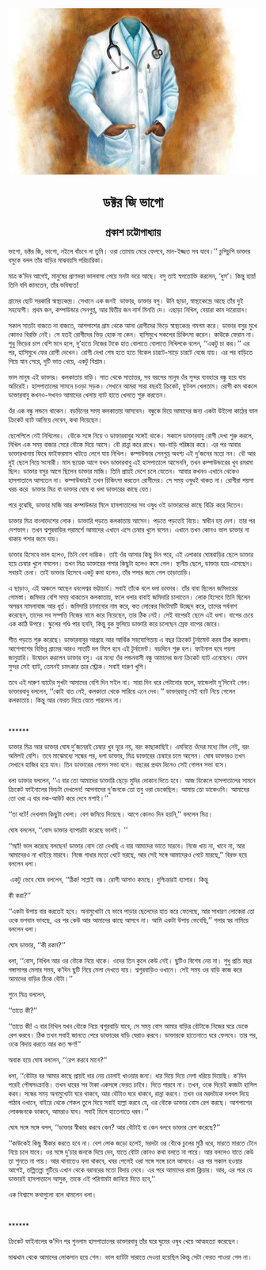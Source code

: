 <div align=center> <img src="./../../metadata/images/rabibasariya/ডক্টর-জি-ভাগো.jpg" align="center" ></div>
<h1 align=center>ডক্টর জি ভাগো</h1>
<h2 align=center>প্রকাশ চট্টোপাধ্যায়</h2>
<div><p>&#x9AD;&#x9BE;&#x997;&#x9CB;, &#x9A1;&#x995;&#x9CD;&#x99F;&#x9B0; &#x99C;&#x9BF;, &#x9AD;&#x9BE;&#x997;&#x9CB;, &#x9A8;&#x987;&#x9B2;&#x9C7; &#x9AC;&#x9BE;&#x981;&#x99A;&#x9AC;&#x9C7; &#x9A8;&#x9BE; &#x9A4;&#x9C1;&#x9AE;&#x9BF;&#x964; &#x993;&#x9B0;&#x9BE; &#x9A4;&#x9CB;&#x9AE;&#x9BE;&#x9DF; &#x9AE;&#x9C7;&#x9B0;&#x9C7; &#x9AB;&#x9C7;&#x9B2;&#x9AC;&#x9C7;, &#x9AE;&#x9BE;&#x9A8;-&#x987;&#x99C;&#x9CD;&#x99C;&#x9A4; &#x9B8;&#x9AC; &#x9AF;&#x9BE;&#x9AC;&#x9C7;&#x964;&#x2019;&#x2019; &#x99A;&#x9C1;&#x9AA;&#x9BF;&#x99A;&#x9C1;&#x9AA;&#x9BF; &#x9A1;&#x9BE;&#x995;&#x9CD;&#x9A4;&#x9BE;&#x9B0; &#x9AC;&#x9B8;&#x9C1;&#x995;&#x9C7; &#x9AC;&#x9B2;&#x9B2; &#x9A4;&#x9BE;&#x981;&#x9B0; &#x9AC;&#x9BE;&#x9A1;&#x9BC;&#x9BF;&#x9B0; &#x9AE;&#x9BE;&#x99D;&#x9AC;&#x9DF;&#x9B8;&#x9BF; &#x9AA;&#x9B0;&#x9BF;&#x99A;&#x9BE;&#x9B0;&#x9BF;&#x995;&#x9BE;&#x964;</p><p>&#x9AE;&#x9BE;&#x9A4;&#x9CD;&#x9B0; &#x995;&#x2019;&#x9A6;&#x9BF;&#x9A8; &#x986;&#x997;&#x9C7;&#x987;, &#x9AE;&#x9BE;&#x9A8;&#x9C1;&#x9B7;&#x9C7;&#x9B0; &#x9AA;&#x9CD;&#x9B0;&#x9BE;&#x9A3;&#x9AD;&#x9B0;&#x9BE; &#x9AD;&#x9BE;&#x9B2;&#x9AC;&#x9BE;&#x9B8;&#x9BE; &#x9AA;&#x9C7;&#x9DF;&#x9C7; &#x9AE;&#x9A8;&#x99F;&#x9BE; &#x9AD;&#x9B0;&#x9C7; &#x986;&#x99B;&#x9C7;&#x964; &#x9AC;&#x9B8;&#x9C1; &#x9A4;&#x9BE;&#x987; &#x9B8;&#x9CD;&#x9AC;&#x997;&#x9A4;&#x9CB;&#x995;&#x9CD;&#x9A4;&#x9BF; &#x995;&#x9B0;&#x9B2;&#x9C7;&#x9A8;, &#x2018;&#x9A7;&#x9C1;&#x9B8;&#x2019;&#x964; &#x995;&#x9BF;&#x9A8;&#x9CD;&#x9A4;&#x9C1; &#x9B9;&#x9BE;&#x9DF;! &#x9A4;&#x9BF;&#x9A8;&#x9BF; &#x9AF;&#x9A6;&#x9BF; &#x99C;&#x9BE;&#x9A8;&#x9A4;&#x9C7;&#x9A8;, &#x9A4;&#x9BE;&#x981;&#x9B0; &#x9AD;&#x9AC;&#x9BF;&#x9B7;&#x9CD;&#x9AF;&#x9A4;!&#xA0;&#xA0;</p><p>&#x997;&#x9CD;&#x9B0;&#x9BE;&#x9AE;&#x9C7;&#x9B0; &#x99B;&#x9CB;&#x99F; &#x9B8;&#x9B0;&#x995;&#x9BE;&#x9B0;&#x9BF; &#x9B8;&#x9CD;&#x9AC;&#x9BE;&#x9B8;&#x9CD;&#x9A5;&#x9CD;&#x9AF;&#x995;&#x9C7;&#x9A8;&#x9CD;&#x9A6;&#x9CD;&#x9B0;&#x964; &#x9B8;&#x9C7;&#x996;&#x9BE;&#x9A8;&#x9C7; &#x98F;&#x995; &#x99C;&#x9A8;&#x987;&#xA0; &#x9A1;&#x9BE;&#x995;&#x9CD;&#x9A4;&#x9BE;&#x9B0;, &#x9A1;&#x9BE;&#x995;&#x9CD;&#x9A4;&#x9BE;&#x9B0; &#x9AC;&#x9B8;&#x9C1;&#x964; &#x989;&#x9A8;&#x9BF; &#x99B;&#x9BE;&#x9A1;&#x9BC;&#x9BE;, &#x9B8;&#x9CD;&#x9AC;&#x9BE;&#x9B8;&#x9CD;&#x9A5;&#x9CD;&#x9AF;&#x995;&#x9C7;&#x9A8;&#x9CD;&#x9A6;&#x9CD;&#x9B0;&#x9C7; &#x986;&#x99B;&#x9C7; &#x9A4;&#x9BE;&#x981;&#x9B0; &#x9A6;&#x9C1;&#x987; &#x9B8;&#x9B9;&#x9AF;&#x9CB;&#x997;&#x9C0;&#x964; &#x9AA;&#x9CD;&#x9B0;&#x9A5;&#x9AE; &#x99C;&#x9A8;, &#x995;&#x9AE;&#x9CD;&#x9AA;&#x9BE;&#x989;&#x9A8;&#x9CD;&#x9A1;&#x9BE;&#x9B0; &#x9B8;&#x9C7;&#x9A8;&#x997;&#x9C1;&#x9AA;&#x9CD;&#x9A4;, &#x986;&#x9B0; &#x9A6;&#x9CD;&#x9AC;&#x9BF;&#x9A4;&#x9C0;&#x9DF; &#x99C;&#x9A8; &#x9A8;&#x9BE;&#x9B0;&#x9CD;&#x9B8; &#x9AE;&#x9BF;&#x9A8;&#x9A4;&#x9BF; &#x9A6;&#x9C7;&#x964; &#x98F;&#x99B;&#x9BE;&#x9A1;&#x9BC;&#x9BE; &#x9A8;&#x9BF;&#x996;&#x9BF;&#x9B2;, &#x9AC;&#x9C7;&#x9DF;&#x9BE;&#x9B0;&#x9BE; &#x995;&#x9BE;&#x9AE; &#x9A6;&#x9BE;&#x9B0;&#x9CB;&#x9DF;&#x9BE;&#x9A8;&#x964;</p><p>&#x9B8;&#x995;&#x9BE;&#x9B2; &#x9B8;&#x9BE;&#x9A4;&#x99F;&#x9BE; &#x9AC;&#x9BE;&#x99C;&#x9A4;&#x9C7; &#x9A8;&#x9BE; &#x9AC;&#x9BE;&#x99C;&#x9A4;&#x9C7;, &#x986;&#x9B6;&#x9AA;&#x9BE;&#x9B6;&#x9C7;&#x9B0; &#x997;&#x9CD;&#x9B0;&#x9BE;&#x9AE; &#x9A5;&#x9C7;&#x995;&#x9C7; &#x986;&#x9B8;&#x9BE; &#x9B0;&#x9CB;&#x997;&#x9C0;&#x9A6;&#x9C7;&#x9B0; &#x9AD;&#x9BF;&#x9A1;&#x9BC;&#x9C7; &#x9B8;&#x9CD;&#x9AC;&#x9BE;&#x9B8;&#x9CD;&#x9A5;&#x9CD;&#x9AF;&#x995;&#x9C7;&#x9A8;&#x9CD;&#x9A6;&#x9CD;&#x9B0; &#x997;&#x9AE;&#x997;&#x9AE; &#x995;&#x9B0;&#x9C7;&#x964; &#x9A1;&#x9BE;&#x995;&#x9CD;&#x9A4;&#x9BE;&#x9B0; &#x9AC;&#x9B8;&#x9C1;&#x9B0; &#x9AE;&#x9C1;&#x996;&#x9C7; &#x995;&#x9CB;&#x9A8;&#x993; &#x9AC;&#x9BF;&#x9B0;&#x995;&#x9CD;&#x9A4;&#x9BF; &#x9A8;&#x9C7;&#x987;&#x964; &#x9B8;&#x9C7; &#x9AF;&#x9A4;&#x987; &#x9B0;&#x9CB;&#x997;&#x9C0;&#x9A6;&#x9C7;&#x9B0; &#x9AD;&#x9BF;&#x9A1;&#x9BC; &#x9B9;&#x9CB;&#x995; &#x9A8;&#x9BE; &#x995;&#x9C7;&#x9A8;&#x964; &#x9B9;&#x9BE;&#x9B8;&#x9BF;&#x9AE;&#x9C1;&#x996;&#x9C7; &#x9B8;&#x995;&#x9B2;&#x9C7;&#x9B0; &#x99A;&#x9BF;&#x995;&#x9BF;&#x9CE;&#x9B8;&#x9BE; &#x995;&#x9B0;&#x9C7;&#x9A8;&#x964; &#x995;&#x9BE;&#x989;&#x995;&#x9C7; &#x9AB;&#x9C7;&#x9B0;&#x9BE;&#x9A8; &#x9A8;&#x9BE;&#x964; &#x9B6;&#x9C1;&#x9A7;&#x9C1; &#x9AD;&#x9BF;&#x9A1;&#x9BC;&#x9C7;&#x9B0; &#x99A;&#x9BE;&#x9AA; &#x9AC;&#x9C7;&#x9B6;&#x9BF; &#x9AE;&#x9A8;&#x9C7; &#x9B9;&#x9B2;&#x9C7;, &#x9A6;&#x9C1;&#x2019;&#x9B9;&#x9BE;&#x9A4;&#x9C7; &#x9A8;&#x9BF;&#x99C;&#x9C7;&#x9B0; &#x99F;&#x9BE;&#x995;&#x9C7; &#x9B9;&#x9BE;&#x9A4; &#x9AC;&#x9CB;&#x9B2;&#x9BE;&#x9A4;&#x9C7; &#x9AC;&#x9CB;&#x9B2;&#x9BE;&#x9A4;&#x9C7; &#x9A8;&#x9BF;&#x996;&#x9BF;&#x9B2;&#x995;&#x9C7; &#x9AC;&#x9B2;&#x9C7;&#x9A8;, &#x2018;&#x2018;&#x98F;&#x995;&#x99F;&#x9C1; &#x99A;&#x9BE; &#x995;&#x9B0;&#x964;&#x2019;&#x2019; &#x98F;&#x9B0; &#x9AA;&#x9B0;, &#x9B9;&#x9BE;&#x9B8;&#x9BF;&#x9AE;&#x9C1;&#x996;&#x9C7; &#x9AB;&#x9C7;&#x9B0; &#x9B0;&#x9CB;&#x997;&#x9C0; &#x9A6;&#x9C7;&#x996;&#x9C7;&#x9A8;&#x964; &#x9B0;&#x9CB;&#x997;&#x9C0; &#x9A6;&#x9C7;&#x996;&#x9BE; &#x9B6;&#x9C7;&#x9B7; &#x9B9;&#x9A4;&#x9C7; &#x9B9;&#x9A4;&#x9C7; &#x9AC;&#x9BF;&#x995;&#x9C7;&#x9B2; &#x99A;&#x9BE;&#x9B0;&#x99F;&#x9C7;-&#x9B8;&#x9BE;&#x9A1;&#x9BC;&#x9C7; &#x99A;&#x9BE;&#x9B0;&#x99F;&#x9C7; &#x9AC;&#x9C7;&#x99C;&#x9C7; &#x9AF;&#x9BE;&#x9DF;&#x964; &#x98F;&#x9B0; &#x9AA;&#x9B0; &#x9AC;&#x9BE;&#x9A1;&#x9BC;&#x9BF;&#x9A4;&#x9C7; &#x997;&#x9BF;&#x9DF;&#x9C7; &#x9B8;&#x9CD;&#x9A8;&#x9BE;&#x9A8; &#x9B8;&#x9C7;&#x9B0;&#x9C7;, &#x9A6;&#x9C1;&#x99F;&#x9BF; &#x9AD;&#x9BE;&#x9A4; &#x996;&#x9C7;&#x9DF;&#x9C7;, &#x98F;&#x995;&#x99F;&#x9C1; &#x9AC;&#x9BF;&#x9B6;&#x9CD;&#x9B0;&#x9BE;&#x9AE;&#x964;&#xA0;</p><p>&#x9AD;&#x9BE;&#x9B2; &#x9AE;&#x9BE;&#x9A8;&#x9C1;&#x9B7; &#x98F;&#x987; &#x9A1;&#x9BE;&#x995;&#x9CD;&#x9A4;&#x9BE;&#x9B0;&#x964; &#x995;&#x9B2;&#x995;&#x9BE;&#x9A4;&#x9BE;&#x9DF; &#x9AC;&#x9BE;&#x9A1;&#x9BC;&#x9BF;&#x964; &#x9B8;&#x9BE;&#x9A4; &#x9A5;&#x9C7;&#x995;&#x9C7; &#x9B8;&#x9BE;&#x9A4;&#x9BE;&#x9A4;&#x9CD;&#x9A4;&#x9B0;, &#x9B8;&#x9AC; &#x9AC;&#x9DF;&#x9B8;&#x9C7;&#x9B0; &#x9AE;&#x9BE;&#x9A8;&#x9C1;&#x9B7; &#x993;&#x981;&#x9B0; &#x9B8;&#x9C1;&#x9A8;&#x9CD;&#x9A6;&#x9B0; &#x9AC;&#x9CD;&#x9AF;&#x9AC;&#x9B9;&#x9BE;&#x9B0;&#x9C7; &#x9AC;&#x9A8;&#x9CD;&#x9A7;&#x9C1; &#x9B9;&#x9DF;&#x9C7; &#x9AF;&#x9BE;&#x9DF; &#x985;&#x99A;&#x9BF;&#x9B0;&#x9C7;&#x987;&#x964; &#x9B9;&#x9BE;&#x9B8;&#x9AA;&#x9BE;&#x9A4;&#x9BE;&#x9B2;&#x9C7;&#x9B0; &#x9B8;&#x9BE;&#x9AE;&#x9A8;&#x9C7; &#x99A;&#x993;&#x9A1;&#x9BC;&#x9BE; &#x9B8;&#x9A1;&#x9BC;&#x995;&#x964; &#x9B8;&#x9C7;&#x996;&#x9BE;&#x9A8;&#x9C7; &#x986;&#x9AE;&#x9B0;&#x9BE; &#x9B8;&#x9BE;&#x9B0;&#x9BE; &#x9AC;&#x99B;&#x9B0;&#x987; &#x995;&#x9CD;&#x9B0;&#x9BF;&#x995;&#x9C7;&#x99F;, &#x9AB;&#x9C1;&#x99F;&#x9AC;&#x9B2; &#x996;&#x9C7;&#x9B2;&#x9A4;&#x9BE;&#x9AE;&#x964; &#x9B0;&#x9CB;&#x997;&#x9C0; &#x995;&#x9AE; &#x9A5;&#x9BE;&#x995;&#x9B2;&#x9C7; &#x9A1;&#x9BE;&#x995;&#x9CD;&#x9A4;&#x9BE;&#x9B0;&#x9AC;&#x9BE;&#x9AC;&#x9C1; &#x995;&#x996;&#x9A8;&#x993;-&#x9B8;&#x996;&#x9A8;&#x993; &#x986;&#x9AE;&#x9BE;&#x9A6;&#x9C7;&#x9B0; &#x996;&#x9C7;&#x9B2;&#x9BE;&#x9DF; &#x9AC;&#x9CD;&#x9AF;&#x9BE;&#x99F; &#x9B9;&#x9BE;&#x9A4;&#x9C7; &#x996;&#x9C7;&#x9B2;&#x9A4;&#x9C7; &#x9B6;&#x9C1;&#x9B0;&#x9C1; &#x995;&#x9B0;&#x9A4;&#x9C7;&#x9A8;&#x964;</p><p>&#x993;&#x981;&#x9B0; &#x98F;&#x995; &#x9AC;&#x9A8;&#x9CD;&#x9A7;&#x9C1; &#x9B2;&#x9A8;&#x9CD;&#x9A1;&#x9A8;&#x9C7; &#x9A5;&#x9BE;&#x995;&#x9C7;&#x9A8;&#x964; &#x9AC;&#x9A1;&#x9BC;&#x9A6;&#x9BF;&#x9A8;&#x9C7;&#x9B0; &#x9B8;&#x9AE;&#x9DF; &#x995;&#x9B2;&#x995;&#x9BE;&#x9A4;&#x9BE;&#x9DF; &#x986;&#x9B8;&#x9AC;&#x9C7;&#x9A8;&#x964; &#x9AC;&#x9A8;&#x9CD;&#x9A7;&#x9C1;&#x995;&#x9C7; &#x9A6;&#x9BF;&#x9DF;&#x9C7; &#x986;&#x9AE;&#x9BE;&#x9A6;&#x9C7;&#x9B0; &#x99C;&#x9A8;&#x9CD;&#x9AF; &#x98F;&#x995;&#x99F;&#x9BE; &#x989;&#x987;&#x9B2;&#x9CB; &#x995;&#x9BE;&#x9A0;&#x9C7;&#x9B0; &#x9AD;&#x9BE;&#x9B2; &#x995;&#x9CD;&#x9B0;&#x9BF;&#x995;&#x9C7;&#x99F; &#x9AC;&#x9CD;&#x9AF;&#x9BE;&#x99F; &#x986;&#x9A8;&#x9BF;&#x9DF;&#x9C7; &#x9A6;&#x9C7;&#x9AC;&#x9C7;&#x9A8;, &#x995;&#x9A5;&#x9BE; &#x9A6;&#x9BF;&#x9DF;&#x9C7;&#x99B;&#x9C7;&#x9A8;&#x964;</p><p>&#x99B;&#x9C7;&#x9B2;&#x9C7;&#x9AA;&#x9BF;&#x9B2;&#x9C7; &#x9A8;&#x9C7;&#x987; &#x9A8;&#x9BF;&#x996;&#x9BF;&#x9B2;&#x9C7;&#x9B0;&#x964;&#xA0; &#x9AC;&#x9CC;&#x995;&#x9C7; &#x9B8;&#x999;&#x9CD;&#x997;&#x9C7; &#x9A8;&#x9BF;&#x9DF;&#x9C7; &#x993; &#x9A1;&#x9BE;&#x995;&#x9CD;&#x9A4;&#x9BE;&#x9B0;&#x9AC;&#x9BE;&#x9AC;&#x9C1;&#x9B0; &#x9B8;&#x999;&#x9CD;&#x997;&#x9C7;&#x987; &#x9A5;&#x9BE;&#x995;&#x9C7;&#x964; &#x9B8;&#x995;&#x9BE;&#x9B2;&#x9C7; &#x9A1;&#x9BE;&#x995;&#x9CD;&#x9A4;&#x9BE;&#x9B0;&#x9AC;&#x9BE;&#x9AC;&#x9C1; &#x9B0;&#x9CB;&#x997;&#x9C0; &#x9A6;&#x9C7;&#x996;&#x9BE; &#x9B6;&#x9C1;&#x9B0;&#x9C1; &#x995;&#x9B0;&#x9B2;&#x9C7;, &#x9A8;&#x9BF;&#x996;&#x9BF;&#x9B2; &#x98F;&#x995; &#x9B8;&#x9AE;&#x9DF; &#x9AC;&#x9BE;&#x99C;&#x9BE;&#x9B0; &#x9B8;&#x9C7;&#x9B0;&#x9C7; &#x9AC;&#x9CC;&#x995;&#x9C7; &#x9A6;&#x9BF;&#x9DF;&#x9C7; &#x986;&#x9B8;&#x9C7;&#x964; &#x9AC;&#x9CC; &#x9B0;&#x9BE;&#x9A8;&#x9CD;&#x9A8;&#x9BE; &#x995;&#x9B0;&#x9C7; &#x9B0;&#x9BE;&#x996;&#x9C7;&#x964; &#x998;&#x9B0;-&#x9AC;&#x9BE;&#x9A1;&#x9BC;&#x9BF; &#x9AA;&#x9B0;&#x9BF;&#x9B7;&#x9CD;&#x995;&#x9BE;&#x9B0; &#x995;&#x9B0;&#x9C7;&#x964; &#x98F;&#x9B0; &#x9AA;&#x9B0; &#x986;&#x9AC;&#x9BE;&#x9B0; &#x9A1;&#x9BE;&#x995;&#x9CD;&#x9A4;&#x9BE;&#x9B0;&#x996;&#x9BE;&#x9A8;&#x9BE;&#x9DF; &#x9AB;&#x9BF;&#x9B0;&#x9C7; &#x9AB;&#x9BE;&#x987;&#x9AB;&#x9B0;&#x9AE;&#x9BE;&#x9B8; &#x996;&#x9BE;&#x99F;&#x9A4;&#x9C7; &#x9B2;&#x9C7;&#x997;&#x9C7; &#x9AF;&#x9BE;&#x9DF; &#x9A8;&#x9BF;&#x996;&#x9BF;&#x9B2;&#x964; &#x995;&#x9AE;&#x9CD;&#x9AA;&#x9BE;&#x989;&#x9A8;&#x9CD;&#x9A1;&#x9BE;&#x9B0; &#x9B8;&#x9C7;&#x9A8;&#x997;&#x9C1;&#x9AA;&#x9CD;&#x9A4; &#x985;&#x9AC;&#x9B6;&#x9CD;&#x9AF; &#x98F;&#x987; &#x9A6;&#x9C1;&#x2019;&#x99C;&#x9A8;&#x9C7;&#x9B0; &#x9AE;&#x9A4;&#x9CB; &#x9A8;&#x9A8;&#x964; &#x9AC;&#x9CC; &#x986;&#x9B0; &#x9A6;&#x9C1;&#x987; &#x99B;&#x9C7;&#x9B2;&#x9C7; &#x9A8;&#x9BF;&#x9DF;&#x9C7; &#x9B8;&#x982;&#x9B8;&#x9BE;&#x9B0;&#x9C0;&#x964; &#x9AE;&#x9BE;&#x9B8; &#x99B;&#x9DF;&#x9C7;&#x995; &#x986;&#x997;&#x9C7; &#x9AF;&#x996;&#x9A8; &#x9A1;&#x9BE;&#x995;&#x9CD;&#x9A4;&#x9BE;&#x9B0;&#x9AC;&#x9BE;&#x9AC;&#x9C1; &#x98F;&#x987; &#x9B9;&#x9BE;&#x9B8;&#x9AA;&#x9BE;&#x9A4;&#x9BE;&#x9B2;&#x9C7; &#x986;&#x9B8;&#x9C7;&#x9A8;&#x9A8;&#x9BF;, &#x9A4;&#x996;&#x9A8; &#x995;&#x9AE;&#x9CD;&#x9AA;&#x9BE;&#x989;&#x9A8;&#x9CD;&#x9A1;&#x9BE;&#x9B0;&#x9C7;&#x9B0; &#x996;&#x9C1;&#x9AC; &#x9B0;&#x9AE;&#x9B0;&#x9AE;&#x9BE; &#x99B;&#x9BF;&#x9B2;&#x964; &#x9A1;&#x9BE;&#x995;&#x9CD;&#x9A4;&#x9BE;&#x9B0; &#x9AC;&#x9B8;&#x9C1;&#x9B0; &#x986;&#x997;&#x9C7; &#x99B;&#x9BF;&#x9B2;&#x9C7;&#x9A8; &#x9A1;&#x9BE;&#x995;&#x9CD;&#x9A4;&#x9BE;&#x9B0; &#x9AE;&#x9BE;&#x99C;&#x9BF;&#x964; &#x9A4;&#x9BF;&#x9A8;&#x9BF; &#x9AA;&#x9CD;&#x9B0;&#x9BE;&#x9DF;&#x987; &#x9A6;&#x9C7;&#x9B6;&#x9C7; &#x99A;&#x9B2;&#x9C7; &#x9AF;&#x9C7;&#x9A4;&#x9C7;&#x9A8;&#x964; &#x986;&#x9AC;&#x9BE;&#x9B0; &#x995;&#x996;&#x9A8;&#x993; &#x98F;&#x996;&#x9BE;&#x9A8;&#x9C7; &#x9A5;&#x9C7;&#x995;&#x9C7;&#x993; &#x9B9;&#x9BE;&#x9B8;&#x9AA;&#x9BE;&#x9A4;&#x9BE;&#x9B2;&#x9C7; &#x986;&#x9B8;&#x9A4;&#x9C7;&#x9A8; &#x9A8;&#x9BE;&#x964; &#x995;&#x9AE;&#x9CD;&#x9AA;&#x9BE;&#x989;&#x9A8;&#x9CD;&#x9A1;&#x9BE;&#x9B0;&#x987; &#x9A4;&#x996;&#x9A8; &#x99A;&#x9BF;&#x995;&#x9BF;&#x9CE;&#x9B8;&#x9BE; &#x995;&#x9B0;&#x9A4;&#x9C7;&#x9A8; &#x9B0;&#x9CB;&#x997;&#x9C0;&#x9A6;&#x9C7;&#x9B0;&#x964; &#x9B8;&#x9C7; &#x9B8;&#x9AE;&#x9DF; &#x993;&#x9B7;&#x9C1;&#x9A7;&#x987; &#x9A5;&#x9BE;&#x995;&#x9A4; &#x9A8;&#x9BE;&#x964; &#x9B0;&#x9CB;&#x997;&#x9C0;&#x9B0;&#x9BE; &#x9AA;&#x9DF;&#x9B8;&#x9BE; &#x996;&#x9B0;&#x99A; &#x995;&#x9B0;&#x9C7;&#xA0; &#x9A1;&#x9BE;&#x995;&#x9CD;&#x9A4;&#x9BE;&#x9B0; &#x9AE;&#x9BF;&#x9A4;&#x9CD;&#x9B0; &#x9AC;&#x9BE; &#x9A1;&#x9BE;&#x995;&#x9CD;&#x9A4;&#x9BE;&#x9B0; &#x998;&#x9CB;&#x9B7; &#x9AC;&#x9BE; &#x9A7;&#x9B2;&#x9BE; &#x9A1;&#x9BE;&#x995;&#x9CD;&#x9A4;&#x9BE;&#x9B0;&#x9C7;&#x9B0; &#x995;&#x9BE;&#x99B;&#x9C7; &#x9AF;&#x9C7;&#x9A4;&#x964;</p><p>&#x9AA;&#x9B0;&#x9C7; &#x9AC;&#x9C1;&#x99D;&#x9C7;&#x99B;&#x9BF;, &#x9A1;&#x9BE;&#x995;&#x9CD;&#x9A4;&#x9BE;&#x9B0; &#x9AE;&#x9BE;&#x99C;&#x9BF; &#x986;&#x9B0; &#x995;&#x9AE;&#x9CD;&#x9AA;&#x9BE;&#x989;&#x9A8;&#x9CD;&#x9A1;&#x9BE;&#x9B0; &#x9AE;&#x9BF;&#x9B2;&#x9C7; &#x9B9;&#x9BE;&#x9B8;&#x9AA;&#x9BE;&#x9A4;&#x9BE;&#x9B2;&#x9C7;&#x9B0; &#x9B8;&#x9AC; &#x993;&#x9B7;&#x9C1;&#x9A7; &#x993;&#x987; &#x9A1;&#x9BE;&#x995;&#x9CD;&#x9A4;&#x9BE;&#x9B0;&#x9A6;&#x9C7;&#x9B0; &#x995;&#x9BE;&#x99B;&#x9C7; &#x9AC;&#x9BF;&#x995;&#x9CD;&#x9B0;&#x9BF; &#x995;&#x9B0;&#x9C7; &#x9A6;&#x9BF;&#x9A4;&#x9C7;&#x9A8;&#x964;</p><p>&#x9A1;&#x9BE;&#x995;&#x9CD;&#x9A4;&#x9BE;&#x9B0; &#x9AE;&#x9BF;&#x9A4;&#x9CD;&#x9B0; &#x9AC;&#x9BE;&#x982;&#x9B2;&#x9BE;&#x9A6;&#x9C7;&#x9B6;&#x9C7;&#x9B0; &#x9B2;&#x9CB;&#x995;&#x964; &#x9A1;&#x9BE;&#x995;&#x9CD;&#x9A4;&#x9BE;&#x9B0;&#x9BF; &#x9AA;&#x9A1;&#x9BC;&#x9A4;&#x9C7; &#x995;&#x9B2;&#x995;&#x9BE;&#x9A4;&#x9BE;&#x9DF; &#x986;&#x9B8;&#x9C7;&#x9A8;&#x964; &#x9AA;&#x9A1;&#x9BC;&#x9A4;&#x9C7; &#x9AA;&#x9A1;&#x9BC;&#x9A4;&#x9C7;&#x987; &#x9AC;&#x9BF;&#x9DF;&#x9C7;&#x964; &#x9B8;&#x9CD;&#x9AC;&#x9BE;&#x9A7;&#x9C0;&#x9A8; &#x9B9;&#x9DF; &#x9A6;&#x9C7;&#x9B6;&#x964; &#x9A4;&#x9BE;&#x9B0; &#x9AA;&#x9B0; &#x9A6;&#x9C7;&#x9B6;&#x9AD;&#x9BE;&#x997;&#x964; &#x9A4;&#x996;&#x9A8; &#x9B6;&#x9CD;&#x9AC;&#x9B6;&#x9C1;&#x9B0;&#x9AC;&#x9BE;&#x9A1;&#x9BC;&#x9BF;&#x9B0; &#x9AA;&#x9B0;&#x9BE;&#x9AE;&#x9B0;&#x9CD;&#x9B6;&#x9C7; &#x986;&#x9AE;&#x9BE;&#x9A6;&#x9C7;&#x9B0; &#x98F;&#x996;&#x9BE;&#x9A8;&#x9C7; &#x98F;&#x9B8;&#x9C7; &#x99A;&#x9C7;&#x9AE;&#x9CD;&#x9AC;&#x9BE;&#x9B0; &#x996;&#x9C1;&#x9B2;&#x9C7; &#x9AC;&#x9B8;&#x9C7;&#x9A8;&#x964; &#x98F;&#x996;&#x9BE;&#x9A8;&#x9C7; &#x9A4;&#x996;&#x9A8; &#x995;&#x9CB;&#x9A8;&#x993; &#x9AD;&#x9BE;&#x9B2; &#x9A1;&#x9BE;&#x995;&#x9CD;&#x9A4;&#x9BE;&#x9B0; &#x9A8;&#x9BE; &#x9A5;&#x9BE;&#x995;&#x9BE;&#x9DF; &#x9AA;&#x9B8;&#x9BE;&#x9B0; &#x99C;&#x9AE;&#x9C7; &#x9AF;&#x9BE;&#x9DF;&#x964;&#xA0;</p><p>&#x9A1;&#x9BE;&#x995;&#x9CD;&#x9A4;&#x9BE;&#x9B0; &#x9B9;&#x9BF;&#x9B8;&#x9C7;&#x9AC;&#x9C7; &#x9AD;&#x9BE;&#x9B2; &#x9B9;&#x9B2;&#x9C7;&#x993;, &#x9A4;&#x9BF;&#x9A8;&#x9BF; &#x9AC;&#x9C7;&#x9B6; &#x9A6;&#x9BE;&#x9AE;&#x9CD;&#x9AD;&#x9BF;&#x995;&#x964; &#x9A4;&#x9BE;&#x987; &#x993;&#x981;&#x9B0; &#x986;&#x9B8;&#x9BE;&#x9B0; &#x995;&#x9BF;&#x99B;&#x9C1; &#x9A6;&#x9BF;&#x9A8; &#x9AA;&#x9B0;&#x9C7;, &#x98F;&#x987; &#x98F;&#x9B2;&#x9BE;&#x995;&#x9BE;&#x9B0; &#x998;&#x9CB;&#x9B7;&#x9AC;&#x9BE;&#x9A1;&#x9BC;&#x9BF;&#x9B0; &#x99B;&#x9C7;&#x9B2;&#x9C7; &#x9A1;&#x9BE;&#x995;&#x9CD;&#x9A4;&#x9BE;&#x9B0; &#x9B9;&#x9DF;&#x9C7; &#x99A;&#x9C7;&#x9AE;&#x9CD;&#x9AC;&#x9BE;&#x9B0; &#x996;&#x9C1;&#x9B2;&#x9C7; &#x9AC;&#x9B8;&#x9B2;&#x9C7;&#x9A8;&#x964; &#x9A4;&#x996;&#x9A8; &#x9AE;&#x9BF;&#x9A4;&#x9CD;&#x9B0; &#x9A1;&#x9BE;&#x995;&#x9CD;&#x9A4;&#x9BE;&#x9B0;&#x9C7;&#x9B0; &#x9AA;&#x9B8;&#x9BE;&#x9B0; &#x995;&#x9BF;&#x99B;&#x9C1;&#x99F;&#x9BE; &#x9B9;&#x9B2;&#x9C7;&#x993; &#x995;&#x9AE;&#x9C7; &#x997;&#x9C7;&#x9B2;&#x964; &#x9B8;&#x9CD;&#x9A5;&#x9BE;&#x9A8;&#x9C0;&#x9DF; &#x99B;&#x9C7;&#x9B2;&#x9C7;, &#x9A1;&#x9BE;&#x995;&#x9CD;&#x9A4;&#x9BE;&#x9B0; &#x9B9;&#x9DF;&#x9C7; &#x98F;&#x9B8;&#x9C7;&#x99B;&#x9C7;&#x9A8;&#x964; &#x9B8;&#x9AC;&#x9BE;&#x9B0;&#x987; &#x99A;&#x9C7;&#x9A8;&#x9BE;&#x964; &#x9A4;&#x9BE;&#x987; &#x9A1;&#x9BE;&#x995;&#x9CD;&#x9A4;&#x9BE;&#x9B0; &#x9B9;&#x9BF;&#x9B8;&#x9C7;&#x9AC;&#x9C7; &#x98F;&#x995;&#x99F;&#x9C1; &#x995;&#x9AE;&#x9BE; &#x9B9;&#x9B2;&#x9C7;&#x993;, &#x9A4;&#x9BE;&#x981;&#x9B0; &#x9AA;&#x9B8;&#x9BE;&#x9B0; &#x99C;&#x9AE;&#x9C7; &#x997;&#x9C7;&#x9B2; &#x9A4;&#x9BE;&#x9A1;&#x9BC;&#x9BE;&#x9A4;&#x9BE;&#x9A1;&#x9BC;&#x9BF;&#x964;&#xA0;</p><p>&#x98F; &#x99B;&#x9BE;&#x9A1;&#x9BC;&#x9BE;&#x993;, &#x98F;&#x987; &#x985;&#x99E;&#x9CD;&#x99A;&#x9B2;&#x9C7; &#x986;&#x99B;&#x9C7;&#x9A8; &#x9A7;&#x9AC;&#x9B2;&#x9C7;&#x9B6;&#x9CD;&#x9AC;&#x9B0; &#x9AD;&#x99F;&#x9CD;&#x99F;&#x9BE;&#x99A;&#x9BE;&#x9B0;&#x9CD;&#x9AF;&#x964; &#x9B8;&#x9AC;&#x9BE;&#x987; &#x9A4;&#x9BE;&#x981;&#x995;&#x9C7; &#x9AC;&#x9B2;&#x9C7; &#x9A7;&#x9B2;&#x9BE; &#x9A1;&#x9BE;&#x995;&#x9CD;&#x9A4;&#x9BE;&#x9B0;&#x964; &#x9A4;&#x9BE;&#x981;&#x9B0; &#x9AC;&#x9BE;&#x9AC;&#x9BE; &#x99B;&#x9BF;&#x9B2;&#x9C7;&#x9A8; &#x99C;&#x9AE;&#x9BF;&#x9A6;&#x9BE;&#x9B0;&#x9C7;&#x9B0; &#x997;&#x9CB;&#x9AE;&#x9B8;&#x9CD;&#x9A4;&#x9BE;&#x964; &#x99C;&#x9AE;&#x9BF;&#x9A6;&#x9BE;&#x9B0; &#x9AC;&#x9C7;&#x9B6;&#x9BF; &#x9B8;&#x9AE;&#x9DF; &#x9A5;&#x9BE;&#x995;&#x9A4;&#x9C7;&#x9A8; &#x995;&#x9B2;&#x995;&#x9BE;&#x9A4;&#x9BE;&#x9DF;, &#x9AB;&#x9B2;&#x9C7; &#x9A7;&#x9B2;&#x9BE;&#x9B0; &#x9AC;&#x9BE;&#x9AC;&#x9BE;&#x987; &#x99C;&#x9AE;&#x9BF;&#x9A6;&#x9BE;&#x9B0;&#x9BF; &#x99A;&#x9BE;&#x9B2;&#x9BE;&#x9A4;&#x9C7;&#x9A8;&#x964; &#x9B2;&#x9CB;&#x995; &#x9B9;&#x9BF;&#x9B8;&#x9C7;&#x9AC;&#x9C7; &#x9A4;&#x9BF;&#x9A8;&#x9BF; &#x99B;&#x9BF;&#x9B2;&#x9C7;&#x9A8; &#x985;&#x9B8;&#x9AE;&#x9CD;&#x9AD;&#x9AC; &#x9AE;&#x9BE;&#x9AE;&#x9B2;&#x9BE;&#x9AC;&#x9BE;&#x99C; &#x986;&#x9B0; &#x9A7;&#x9C2;&#x9CD;&#x9B0;&#x9CD;&#x9A4;&#x964; &#x99C;&#x9AE;&#x9BF;&#x9A6;&#x9BE;&#x9B0;&#x9BF; &#x99A;&#x9BE;&#x9B2;&#x9BE;&#x9A8;&#x9CB;&#x9B0; &#x9A8;&#x9BE;&#x9AE; &#x995;&#x9B0;&#x9C7;, &#x995;&#x9A4; &#x9B2;&#x9CB;&#x995;&#x9C7;&#x9B0; &#x9AD;&#x9BF;&#x99F;&#x9C7;&#x9AE;&#x9BE;&#x99F;&#x9BF; &#x989;&#x99A;&#x9CD;&#x99B;&#x9C7;&#x9A6; &#x995;&#x9B0;&#x9C7;, &#x9A4;&#x9BE;&#x9A6;&#x9C7;&#x9B0; &#x9B8;&#x9B0;&#x9CD;&#x9AC;&#x9A8;&#x9BE;&#x9B6; &#x995;&#x9B0;&#x9C7;&#x99B;&#x9C7;&#x9A8;, &#x9A4;&#x9BE;&#x9A6;&#x9C7;&#x9B0; &#x9B8;&#x9AC; &#x9B8;&#x9AE;&#x9CD;&#x9AA;&#x9A4;&#x9CD;&#x9A4;&#x9BF; &#x9A8;&#x9BF;&#x99C;&#x9C7;&#x9B0; &#x9A8;&#x9BE;&#x9AE;&#x9C7; &#x995;&#x9B0;&#x9C7; &#x9A8;&#x9BF;&#x9DF;&#x9C7;&#x99B;&#x9C7;&#x9A8;, &#x9A4;&#x9BE;&#x9B0; &#x9A0;&#x9BF;&#x995; &#x9A8;&#x9C7;&#x987;&#x964; &#x9B8;&#x9C7;&#x987; &#x9AC;&#x9BE;&#x9AA;&#x9C7;&#x9B0;&#x987; &#x99B;&#x9C7;&#x9B2;&#x9C7; &#x98F;&#x987; &#x9A7;&#x9B2;&#x9BE;&#x964; &#x9AC;&#x9BE;&#x9AA;&#x9C7;&#x9B0; &#x99A;&#x9C7;&#x9DF;&#x9C7; &#x98F;&#x995; &#x995;&#x9BE;&#x9A0;&#x9BF; &#x989;&#x9AA;&#x9B0;&#x9C7;&#x964; &#x9B8;&#x9CD;&#x995;&#x9C1;&#x9B2;&#x9C7;&#x9B0; &#x997;&#x9A3;&#x9CD;&#x9A1;&#x9BF; &#x9AA;&#x9BE;&#x9B0; &#x9B9;&#x9A8;&#x9A8;&#x9BF;, &#x995;&#x9BF;&#x9A8;&#x9CD;&#x9A4;&#x9C1; &#x9AC;&#x9C1;&#x995; &#x9AB;&#x9C1;&#x9B2;&#x9BF;&#x9DF;&#x9C7; &#x9A1;&#x9BE;&#x995;&#x9CD;&#x9A4;&#x9BE;&#x9B0;&#x9BF; &#x995;&#x9B0;&#x9C7; &#x99A;&#x9B2;&#x9C7;&#x99B;&#x9C7;&#x9A8; &#x9B8;&#x9CD;&#x9B0;&#x9C7;&#x9AB; &#x9AC;&#x9BE;&#x9AA;&#x9C7;&#x9B0; &#x99C;&#x9CB;&#x9B0;&#x9C7;&#x964;</p><p>&#x9B6;&#x9C0;&#x9A4; &#x9AA;&#x9A1;&#x9BC;&#x9A4;&#x9C7; &#x9B6;&#x9C1;&#x9B0;&#x9C1; &#x995;&#x9B0;&#x9C7;&#x99B;&#x9C7;&#x964; &#x9A1;&#x9BE;&#x995;&#x9CD;&#x9A4;&#x9BE;&#x9B0;&#x9AC;&#x9BE;&#x9AC;&#x9C1;&#x9B0; &#x986;&#x997;&#x9CD;&#x9B0;&#x9B9;&#x9C7; &#x986;&#x9B0; &#x986;&#x9B0;&#x9CD;&#x9A5;&#x9BF;&#x995; &#x9B8;&#x9B9;&#x9AF;&#x9CB;&#x997;&#x9BF;&#x9A4;&#x9BE;&#x9DF; &#x98F; &#x9AC;&#x99B;&#x9B0; &#x995;&#x9CD;&#x9B0;&#x9BF;&#x995;&#x9C7;&#x99F; &#x99F;&#x9C1;&#x9B0;&#x9CD;&#x9A8;&#x9BE;&#x9AE;&#x9C7;&#x9A8;&#x9CD;&#x99F; &#x995;&#x9B0;&#x9AC; &#x9A0;&#x9BF;&#x995; &#x995;&#x9B0;&#x9B2;&#x9BE;&#x9AE;&#x964; &#x986;&#x9B6;&#x9C7;&#x9AA;&#x9BE;&#x9B6;&#x9C7;&#x9B0; &#x9AC;&#x9BF;&#x9AD;&#x9BF;&#x9A8;&#x9CD;&#x9A8; &#x997;&#x9CD;&#x9B0;&#x9BE;&#x9AE;&#x9C7;&#x9B0; &#x986;&#x9B0;&#x993; &#x9B8;&#x9BE;&#x9A4;&#x99F;&#x9BF; &#x9A6;&#x9B2; &#x9AE;&#x9BF;&#x9B2;&#x9C7; &#x9B9;&#x9AC;&#x9C7; &#x98F;&#x987; &#x99F;&#x9C1;&#x9B0;&#x9CD;&#x9A8;&#x9BE;&#x9AE;&#x9C7;&#x9A8;&#x9CD;&#x99F;&#x964; &#x9AC;&#x9A1;&#x9BC;&#x9A6;&#x9BF;&#x9A8;&#x9C7; &#x9B6;&#x9C1;&#x9B0;&#x9C1; &#x9B9;&#x9B2;&#x964; &#x9AB;&#x9BE;&#x987;&#x9A8;&#x9BE;&#x9B2; &#x9B9;&#x9AC;&#x9C7; &#x9AA;&#x9DF;&#x9B2;&#x9BE; &#x99C;&#x9BE;&#x9A8;&#x9C1;&#x9DF;&#x9BE;&#x9B0;&#x9BF;&#x964; &#x989;&#x9A6;&#x9CD;&#x9AC;&#x9CB;&#x9A7;&#x9A8; &#x995;&#x9B0;&#x9B2;&#x9C7;&#x9A8; &#x9A1;&#x9BE;&#x995;&#x9CD;&#x9A4;&#x9BE;&#x9B0; &#x9AC;&#x9B8;&#x9C1;&#x964; &#x98F;&#x9B0; &#x9AE;&#x9A7;&#x9CD;&#x9AF;&#x9C7; &#x993;&#x981;&#x9B0; &#x9B2;&#x9A8;&#x9CD;&#x9A1;&#x9A8;&#x9AC;&#x9BE;&#x9B8;&#x9C0; &#x9AC;&#x9A8;&#x9CD;&#x9A7;&#x9C1; &#x986;&#x9AE;&#x9BE;&#x9A6;&#x9C7;&#x9B0; &#x99C;&#x9A8;&#x9CD;&#x9AF; &#x995;&#x9CD;&#x9B0;&#x9BF;&#x995;&#x9C7;&#x99F; &#x9AC;&#x9CD;&#x9AF;&#x9BE;&#x99F; &#x98F;&#x9A8;&#x9C7;&#x99B;&#x9C7;&#x9A8;&#x964; &#x9AF;&#x9C7;&#x9AE;&#x9A8; &#x9B8;&#x9C1;&#x9A8;&#x9CD;&#x9A6;&#x9B0; &#x9B8;&#x9C7;&#x987; &#x9AC;&#x9CD;&#x9AF;&#x9BE;&#x99F;, &#x9A4;&#x9C7;&#x9AE;&#x9A8;&#x987; &#x99A;&#x9AE;&#x9CE;&#x995;&#x9BE;&#x9B0; &#x9A4;&#x9BE;&#x9B0; &#x9B8;&#x9CD;&#x99F;&#x9CD;&#x9B0;&#x9CB;&#x995;&#x964; &#x9B8;&#x9AC;&#x9BE;&#x987; &#x9A6;&#x9BE;&#x9B0;&#x9C1;&#x9A3; &#x996;&#x9C1;&#x9B6;&#x9BF;&#x964;</p><p>&#x9A4;&#x9AC;&#x9C7; &#x98F;&#x987; &#x9A6;&#x9BE;&#x9B0;&#x9C1;&#x9A3; &#x9AC;&#x9CD;&#x9AF;&#x9BE;&#x99F;&#x9C7;&#x9B0; &#x9B8;&#x9C1;&#x996;&#x99F;&#x9BE; &#x986;&#x9AE;&#x9BE;&#x9A6;&#x9C7;&#x9B0; &#x9AC;&#x9C7;&#x9B6;&#x9BF; &#x9A6;&#x9BF;&#x9A8; &#x9B8;&#x987;&#x9B2; &#x9A8;&#x9BE;&#x964; &#x9B8;&#x9BE;&#x9B0;&#x9BE; &#x9A6;&#x9BF;&#x9A8; &#x9A7;&#x9B0;&#x9C7; &#x9AA;&#x9C7;&#x99F;&#x9BE;&#x9A8;&#x9CB;&#x9B0; &#x9AB;&#x9B2;&#x9C7;, &#x9B9;&#x9CD;&#x9AF;&#x9BE;&#x9A8;&#x9CD;&#x9A1;&#x9C7;&#x9B2;&#x99F;&#x9BE; &#x9A6;&#x9C1;&#x2019;&#x9A6;&#x9BF;&#x9A8;&#x9C7;&#x987; &#x997;&#x9C7;&#x9B2;&#x964; &#x9A1;&#x9BE;&#x995;&#x9CD;&#x9A4;&#x9BE;&#x9B0;&#x9AC;&#x9BE;&#x9AC;&#x9C1; &#x9AC;&#x9B2;&#x9B2;&#x9C7;&#x9A8;, &#x2018;&#x2018;&#x995;&#x9CB;&#x987; &#x9AC;&#x9BE;&#x9A4; &#x9A8;&#x9C7;&#x987;, &#x995;&#x9B2;&#x995;&#x9BE;&#x9A4;&#x9BE; &#x9A5;&#x9C7;&#x995;&#x9C7; &#x9B8;&#x9BE;&#x9B0;&#x9BF;&#x9DF;&#x9C7; &#x98F;&#x9A8;&#x9C7; &#x9A6;&#x9C7;&#x9AC;&#x964;&#x2019;&#x2019; &#x9A1;&#x9BE;&#x995;&#x9CD;&#x9A4;&#x9BE;&#x9B0;&#x9AC;&#x9BE;&#x9AC;&#x9C1; &#x9B8;&#x9C7;&#x987; &#x9AC;&#x9CD;&#x9AF;&#x9BE;&#x99F; &#x9A8;&#x9BF;&#x9DF;&#x9C7; &#x997;&#x9C7;&#x9B2;&#x9C7;&#x9A8; &#x995;&#x9B2;&#x995;&#x9BE;&#x9A4;&#x9BE;&#x9DF;&#x964; &#x995;&#x9BF;&#x9A8;&#x9CD;&#x9A4;&#x9C1; &#x986;&#x9B0; &#x9AB;&#x9C7;&#x9B0;&#x9A4; &#x9A6;&#x9BF;&#x9DF;&#x9C7; &#x9AF;&#x9C7;&#x9A4;&#x9C7; &#x9AA;&#x9BE;&#x9B0;&#x9B2;&#x9C7;&#x9A8; &#x9A8;&#x9BE;&#x964;</p><p>&#xA0;</p><p>******&#xA0;&#xA0;</p><p>&#x9A1;&#x9BE;&#x995;&#x9CD;&#x9A4;&#x9BE;&#x9B0; &#x9AE;&#x9BF;&#x9A4;&#x9CD;&#x9B0; &#x986;&#x9B0; &#x9A1;&#x9BE;&#x995;&#x9CD;&#x9A4;&#x9BE;&#x9B0; &#x998;&#x9CB;&#x9B7; &#x9A6;&#x9C1;&#x2019;&#x99C;&#x9A8;&#x9C7;&#x9B0;&#x987; &#x99A;&#x9C7;&#x9AE;&#x9CD;&#x9AC;&#x9BE;&#x9B0; &#x996;&#x9C1;&#x9AC; &#x9A6;&#x9C2;&#x9B0;&#x9C7; &#x9A8;&#x9DF;, &#x9AC;&#x9B0;&#x982; &#x995;&#x9BE;&#x99B;&#x9BE;&#x995;&#x9BE;&#x99B;&#x9BF;&#x987;&#x964; &#x98F;&#x9AE;&#x9A8;&#x9BF;&#x9A4;&#x9C7; &#x993;&#x981;&#x9A6;&#x9C7;&#x9B0; &#x9AE;&#x9A7;&#x9CD;&#x9AF;&#x9C7; &#x9AE;&#x9BF;&#x9B2; &#x9A8;&#x9C7;&#x987;, &#x9AC;&#x9B0;&#x982; &#x985;&#x9AE;&#x9BF;&#x9B2;&#x987; &#x9AC;&#x9C7;&#x9B6;&#x9BF;&#x964; &#x9A4;&#x9AC;&#x9C7; &#x9AE;&#x9BE;&#x99D;&#x9C7;&#x9AE;&#x9A7;&#x9CD;&#x9AF;&#x9C7; &#x9B8;&#x9A8;&#x9CD;&#x9A7;&#x9C7;&#x9B0; &#x9AA;&#x9B0;, &#x9A7;&#x9B2;&#x9BE; &#x9A1;&#x9BE;&#x995;&#x9CD;&#x9A4;&#x9BE;&#x9B0;, &#x9AE;&#x9BF;&#x9A4;&#x9CD;&#x9B0; &#x9A1;&#x9BE;&#x995;&#x9CD;&#x9A4;&#x9BE;&#x9B0;&#x9C7;&#x9B0; &#x99A;&#x9C7;&#x9AE;&#x9CD;&#x9AC;&#x9BE;&#x9B0;&#x9C7; &#x99A;&#x9B2;&#x9C7; &#x986;&#x9B8;&#x9C7;&#x9A8;&#x964; &#x998;&#x9CB;&#x9B7; &#x9A1;&#x9BE;&#x995;&#x9CD;&#x9A4;&#x9BE;&#x9B0;&#x993; &#x9A4;&#x996;&#x9A8; &#x9B8;&#x9C7;&#x996;&#x9BE;&#x9A8;&#x9C7; &#x9B9;&#x9BE;&#x99C;&#x9BF;&#x9B0; &#x9B9;&#x9DF;&#x9C7; &#x9AF;&#x9BE;&#x9A8;&#x964; &#x9A4;&#x9BF;&#x9A8; &#x9A1;&#x9BE;&#x995;&#x9CD;&#x9A4;&#x9BE;&#x9B0;&#x9C7;&#x9B0; &#x997;&#x9CB;&#x9AA;&#x9A8; &#x9B8;&#x9AD;&#x9BE; &#x9AC;&#x9B8;&#x9C7;&#x964; &#x9AC;&#x99B;&#x9B0;&#x9C7;&#x9B0; &#x9AA;&#x9CD;&#x9B0;&#x9A5;&#x9AE; &#x9A6;&#x9BF;&#x9A8;&#x9C7;&#x993; &#x9B8;&#x9C7;&#x987; &#x997;&#x9CB;&#x9AA;&#x9A8; &#x9B8;&#x9AD;&#x9BE; &#x9AC;&#x9B8;&#x9C7;&#x964;&#xA0;</p><p>&#x9A7;&#x9B2;&#x9BE; &#x9A1;&#x9BE;&#x995;&#x9CD;&#x9A4;&#x9BE;&#x9B0; &#x9AC;&#x9B2;&#x9B2;&#x9C7;&#x9A8;, &#x2018;&#x2018;&#x98F; &#x9AC;&#x9BE;&#x9B0; &#x9A4;&#x9CB; &#x986;&#x9AE;&#x9BE;&#x9A6;&#x9C7;&#x9B0; &#x9A1;&#x9BE;&#x995;&#x9CD;&#x9A4;&#x9BE;&#x9B0;&#x9BF; &#x99B;&#x9C7;&#x9A1;&#x9BC;&#x9C7; &#x9AE;&#x9C1;&#x9A6;&#x9BF;&#x9B0; &#x9A6;&#x9CB;&#x995;&#x9BE;&#x9A8; &#x9A6;&#x9BF;&#x9A4;&#x9C7; &#x9B9;&#x9AC;&#x9C7;&#x964; &#x986;&#x99C; &#x9AC;&#x9BF;&#x995;&#x9C7;&#x9B2;&#x9C7; &#x9B9;&#x9BE;&#x9B8;&#x9AA;&#x9BE;&#x9A4;&#x9BE;&#x9B2;&#x9C7;&#x9B0; &#x9B8;&#x9BE;&#x9AE;&#x9A8;&#x9C7; &#x995;&#x9CD;&#x9B0;&#x9BF;&#x995;&#x9C7;&#x99F; &#x9AB;&#x9BE;&#x987;&#x9A8;&#x9BE;&#x9B2;&#x9C7;&#x9B0; &#x9AD;&#x9BF;&#x9A1;&#x9BC;&#x99F;&#x9BE; &#x9A6;&#x9C7;&#x996;&#x9B2;&#x9C7;&#x9A8;! &#x986;&#x9AA;&#x9A8;&#x9BE;&#x9A6;&#x9C7;&#x9B0; &#x9A6;&#x9C1;&#x2019;&#x99C;&#x9A8;&#x995;&#x9C7; &#x9A4;&#x9CB; &#x9A4;&#x9AC;&#x9C1; &#x993;&#x9B0;&#x9BE; &#x9A1;&#x9C7;&#x995;&#x9C7;&#x99B;&#x9BF;&#x9B2;&#x964; &#x986;&#x9AE;&#x9BE;&#x9DF; &#x9A4;&#x9CB; &#x9A1;&#x9BE;&#x995;&#x9C7;&#x993;&#x9A8;&#x9BF;&#x964; &#x986;&#x9AE;&#x9BE;&#x9A6;&#x9C7;&#x9B0; &#x9A4;&#x9CB; &#x993;&#x9B0;&#x9BE; &#x98F; &#x9AC;&#x9BE;&#x9B0; &#x9A8;&#x995;-&#x986;&#x989;&#x99F; &#x995;&#x9B0;&#x9C7; &#x9A6;&#x9C7;&#x9AC;&#x9C7; &#x9AE;&#x9B6;&#x9BE;&#x987;&#x964;&#x2019;&#x2019;</p><p>&#x2018;&#x2018;&#x9A4;&#x9BE; &#x9AC;&#x99F;&#x9C7;! &#x9A6;&#x9C7;&#x996;&#x9B2;&#x9BE;&#x9AE; &#x995;&#x9BF;&#x99B;&#x9C1;&#x99F;&#x9BE; &#x996;&#x9C7;&#x9B2;&#x9BE;&#x964; &#x9AC;&#x9C7;&#x9B6; &#x99C;&#x9AE;&#x9BF;&#x9DF;&#x9C7; &#x9A6;&#x9BF;&#x9DF;&#x9C7;&#x99B;&#x9C7;&#x964; &#x986;&#x997;&#x9C7; &#x995;&#x9CB;&#x9A8;&#x993; &#x9A6;&#x9BF;&#x9A8; &#x9B9;&#x9DF;&#x9A8;&#x9BF;,&#x2019;&#x2019; &#x9AC;&#x9B2;&#x9B2;&#x9C7;&#x9A8; &#x9AE;&#x9BF;&#x9A4;&#x9CD;&#x9B0;&#x964;</p><p>&#x998;&#x9CB;&#x9B7; &#x9AC;&#x9B2;&#x9B2;&#x9C7;&#x9A8;, &#x2018;&#x2018;&#x9AC;&#x9CB;&#x9B8; &#x9A1;&#x9BE;&#x995;&#x9CD;&#x9A4;&#x9BE;&#x9B0; &#x9AC;&#x9CD;&#x9AF;&#x9BE;&#x9AA;&#x9BE;&#x9B0;&#x99F;&#x9BE; &#x995;&#x9B0;&#x9C7;&#x99B;&#x9C7; &#x9AD;&#x9BE;&#x9B2;&#x987;&#x964; &#x2019;&#x2019;</p><p>&#x2018;&#x2018;&#x985;&#x9CD;&#x9AF;&#x9BE;&#x981;! &#x9AD;&#x9BE;&#x9B2; &#x995;&#x9B0;&#x9C7;&#x99B;&#x9C7; &#x9AC;&#x9B2;&#x99B;&#x9C7;&#x9A8;! &#x9A1;&#x9BE;&#x995;&#x9CD;&#x9A4;&#x9BE;&#x9B0; &#x9AC;&#x9CB;&#x9B8; &#x9A4;&#x9CB; &#x9A6;&#x9C7;&#x996;&#x99B;&#x9BF; &#x98F; &#x9AC;&#x9BE;&#x9B0; &#x986;&#x9AE;&#x9BE;&#x9A6;&#x9C7;&#x9B0; &#x9AD;&#x9BE;&#x9A4;&#x9C7; &#x9AE;&#x9BE;&#x9B0;&#x9AC;&#x9C7;&#x964; &#x9A8;&#x9BF;&#x99C;&#x9C7; &#x996;&#x9BE;&#x9DF; &#x9A8;&#x9BE;, &#x996;&#x9BE;&#x9AC;&#x9C7; &#x9A8;&#x9BE;, &#x986;&#x9B0; &#x986;&#x9AE;&#x9BE;&#x9A6;&#x9C7;&#x9B0;&#x993; &#x9A8;&#x9BE; &#x996;&#x9BE;&#x987;&#x9DF;&#x9C7; &#x9AE;&#x9BE;&#x9B0;&#x9AC;&#x9C7;&#x964; &#x9A8;&#x9BF;&#x99C;&#x9C7; &#x997;&#x9BE;&#x9A7;&#x9BE;&#x9B0; &#x9AE;&#x9A4;&#x9CB; &#x996;&#x9C7;&#x99F;&#x9C7; &#x9AE;&#x9B0;&#x99B;&#x9C7;, &#x986;&#x9B0; &#x9B8;&#x9C7;&#x987; &#x9B8;&#x999;&#x9CD;&#x997;&#x9C7; &#x986;&#x9AE;&#x9BE;&#x9A6;&#x9C7;&#x9B0;&#x993; &#x9AA;&#x9C7;&#x99F;&#x9C7; &#x9AE;&#x9BE;&#x9B0;&#x99B;&#x9C7;,&#x2019;&#x2019; &#x9AC;&#x9BF;&#x9B0;&#x995;&#x9CD;&#x9A4; &#x9B9;&#x9DF;&#x9C7; &#x9AC;&#x9B2;&#x9B2;&#x9C7;&#x9A8; &#x9A7;&#x9B2;&#x9BE;&#x964;</p><p>&#xA0;&#x98F;&#x995;&#x99F;&#x9C1; &#x9AD;&#x9C7;&#x9AC;&#x9C7; &#x998;&#x9CB;&#x9B7; &#x9AC;&#x9B2;&#x9B2;&#x9C7;&#x9A8;, &#x2018;&#x2018;&#x9A0;&#x9BF;&#x995;! &#x9B8;&#x9BE;&#x9AA;&#x9CD;&#x9B2;&#x9BE;&#x987; &#x9AC;&#x9A8;&#x9CD;&#x9A7;&#x964; &#x9B0;&#x9CB;&#x997;&#x9C0; &#x986;&#x9B8;&#x9BE;&#x993; &#x995;&#x9AE;&#x99B;&#x9C7;&#x964; &#x9A6;&#x9C1;&#x9B6;&#x9CD;&#x99A;&#x9BF;&#x9A8;&#x9CD;&#x9A4;&#x9BE;&#x9B0;&#x987; &#x9AC;&#x9CD;&#x9AF;&#x9BE;&#x9AA;&#x9BE;&#x9B0;&#x964; &#x995;&#x9BF;&#x9A8;&#x9CD;&#x9A4;&#x9C1;&#xA0;</p><p>&#x995;&#x9C0; &#x995;&#x9B0;&#x9BE;?&#x2019;&#x2019;&#xA0;</p><p>&#x2018;&#x2018;&#x98F;&#x995;&#x99F;&#x9BE; &#x989;&#x9AA;&#x9BE;&#x9DF; &#x9AC;&#x9BE;&#x9B0; &#x995;&#x9B0;&#x9A4;&#x9C7;&#x987; &#x9B9;&#x9AC;&#x9C7;&#x964; &#x985;&#x9A8;&#x9BE;&#x9AE;&#x9C1;&#x996;&#x9CB;&#x99F;&#x9BE; &#x9AF;&#x9C7; &#x9AD;&#x9BE;&#x9AC;&#x9C7; &#x9AA;&#x9BE;&#x9A1;&#x9BC;&#x9BE;&#x9B0; &#x99B;&#x9C7;&#x9B2;&#x9C7;&#x9A6;&#x9C7;&#x9B0; &#x9B9;&#x9BE;&#x9A4; &#x995;&#x9B0;&#x9C7; &#x9AB;&#x9C7;&#x9B2;&#x9C7;&#x99B;&#x9C7;, &#x986;&#x9B0; &#x9B8;&#x9BE;&#x9A7;&#x9BE;&#x9B0;&#x9A3; &#x9B2;&#x9CB;&#x995;&#x9C7;&#x9B0;&#x9BE; &#x9A4;&#x9CB; &#x993;&#x995;&#x9C7; &#x9AD;&#x997;&#x9AC;&#x9BE;&#x9A8; &#x9AD;&#x9BE;&#x9AC;&#x99B;&#x9C7;, &#x98F;&#x9B0; &#x9AA;&#x9B0; &#x995;&#x9C7;&#x989; &#x986;&#x9B0; &#x986;&#x9AE;&#x9BE;&#x9A6;&#x9C7;&#x9B0; &#x995;&#x9BE;&#x99B;&#x9C7; &#x986;&#x9B8;&#x9AC;&#x9C7; &#x9A8;&#x9BE;&#x964; &#x986;&#x9AE;&#x9BF; &#x98F;&#x995;&#x99F;&#x9BE; &#x989;&#x9AA;&#x9BE;&#x9DF; &#x9AD;&#x9C7;&#x9AC;&#x9C7;&#x99B;&#x9BF;,&#x2019;&#x2019; &#x997;&#x9B2;&#x9BE;&#x9B0; &#x9B8;&#x9CD;&#x9AC;&#x9B0; &#x9A8;&#x9BE;&#x9AE;&#x9BF;&#x9DF;&#x9C7; &#x9AC;&#x9B2;&#x9B2;&#x9C7;&#x9A8; &#x9A7;&#x9B2;&#x9BE;&#x964;&#xA0;</p><p>&#x998;&#x9CB;&#x9B7; &#x9A1;&#x9BE;&#x995;&#x9CD;&#x9A4;&#x9BE;&#x9B0;, &#x2018;&#x2018;&#x995;&#x9C0; &#x9B0;&#x995;&#x9AE;?&#x2019;&#x2019;</p><p>&#x9A7;&#x9B2;&#x9BE;, &#x2018;&#x2018;&#x9AC;&#x9CB;&#x9B8;, &#x9A8;&#x9BF;&#x996;&#x9BF;&#x9B2; &#x986;&#x9B0; &#x993;&#x9B0; &#x9AC;&#x9CC;&#x995;&#x9C7; &#x9A8;&#x9BF;&#x9DF;&#x9C7; &#x9A5;&#x9BE;&#x995;&#x9C7;&#x964; &#x993;&#x9A6;&#x9C7;&#x9B0; &#x9A4;&#x9BF;&#x9A8; &#x995;&#x9C1;&#x9B2;&#x9C7; &#x995;&#x9C7;&#x989; &#x9A8;&#x9C7;&#x987;&#x964; &#x99B;&#x9C1;&#x99F;&#x9BF;&#x993; &#x9AC;&#x9BF;&#x9B6;&#x9C7;&#x9B7; &#x9A8;&#x9C7;&#x9DF; &#x9A8;&#x9BE;&#x964; &#x9B6;&#x9C1;&#x9A7;&#x9C1; &#x9AA;&#x9CD;&#x9B0;&#x9A4;&#x9BF; &#x9AC;&#x99B;&#x9B0; &#x997;&#x999;&#x9CD;&#x997;&#x9BE;&#x9B8;&#x9BE;&#x997;&#x9B0; &#x9AE;&#x9C7;&#x9B2;&#x9BE;&#x9B0; &#x9B8;&#x9AE;&#x9DF;, &#x995;&#x2019;&#x9A6;&#x9BF;&#x9A8; &#x99B;&#x9C1;&#x99F;&#x9BF; &#x9A8;&#x9BF;&#x9DF;&#x9C7; &#x9AE;&#x9C7;&#x9B2;&#x9BE; &#x9A6;&#x9C7;&#x996;&#x9A4;&#x9C7; &#x9AF;&#x9BE;&#x9DF;&#x964; &#x9B6;&#x9CD;&#x9AC;&#x9B6;&#x9C1;&#x9B0;&#x9AC;&#x9BE;&#x9A1;&#x9BC;&#x9BF;&#x993; &#x993;&#x996;&#x9BE;&#x9A8;&#x9C7;&#x964; &#x9B8;&#x9C7;&#x987; &#x9B8;&#x9AE;&#x9DF; &#x993;&#x9B0; &#x9AC;&#x9BE;&#x9A1;&#x9BC;&#x9BF; &#x995;&#x9BE;&#x99C; &#x995;&#x9B0;&#x9C7; &#x986;&#x9AE;&#x9BE;&#x9A6;&#x9C7;&#x9B0; &#x9AC;&#x9BE;&#x9A1;&#x9BC;&#x9BF;&#x9B0; &#x9A0;&#x9BF;&#x995;&#x9C7; &#x9AC;&#x9CC;&#x99F;&#x9BE;&#x964;&#x2019;&#x2019;</p><p>&#x9B6;&#x9C1;&#x9A8;&#x9C7; &#x9AE;&#x9BF;&#x9A4;&#x9CD;&#x9B0; &#x9AC;&#x9B2;&#x9B2;&#x9C7;&#x9A8;,&#xA0;</p><p>&#x2018;&#x2018;&#x9A4;&#x9BE;&#x9A4;&#x9C7; &#x995;&#x9C0;?&#x2019;&#x2019;&#xA0;</p><p>&#x2018;&#x2018;&#x9A4;&#x9BE;&#x9A4;&#x9C7; &#x995;&#x9C0;! &#x98F; &#x9AC;&#x9BE;&#x9B0; &#x9A8;&#x9BF;&#x996;&#x9BF;&#x9B2; &#x9AF;&#x996;&#x9A8; &#x9AC;&#x9CC;&#x995;&#x9C7; &#x9A8;&#x9BF;&#x9DF;&#x9C7; &#x9B6;&#x9CD;&#x9AC;&#x9B6;&#x9C1;&#x9B0;&#x9AC;&#x9BE;&#x9A1;&#x9BC;&#x9BF; &#x9AF;&#x9BE;&#x9AC;&#x9C7;, &#x9B8;&#x9C7; &#x9B8;&#x9AE;&#x9DF; &#x9AC;&#x9CB;&#x9B8; &#x986;&#x9AE;&#x9BE;&#x9B0; &#x9AC;&#x9BE;&#x9A1;&#x9BC;&#x9BF;&#x9B0; &#x9AC;&#x9CC;&#x99F;&#x9BE;&#x995;&#x9C7; &#x9A8;&#x9BF;&#x99C;&#x9C7;&#x9B0; &#x998;&#x9B0;&#x9C7; &#x9A1;&#x9C7;&#x995;&#x9C7; &#x9B0;&#x9C7;&#x9AA; &#x995;&#x9B0;&#x9AC;&#x9C7;&#x964; &#x9A0;&#x9BF;&#x995; &#x9A4;&#x996;&#x9A8; &#x9B8;&#x9AC;&#x9BE;&#x987; &#x99C;&#x9BE;&#x9A8;&#x9A4;&#x9C7; &#x9AA;&#x9C7;&#x9B0;&#x9C7; &#x9A1;&#x9BE;&#x995;&#x9CD;&#x9A4;&#x9BE;&#x9B0;&#x9C7;&#x9B0; &#x9AC;&#x9BE;&#x9A1;&#x9BC;&#x9BF; &#x998;&#x9C7;&#x9B0;&#x9BE;&#x993; &#x995;&#x9B0;&#x9AC;&#x9C7;&#x964; &#x9A1;&#x9BE;&#x995;&#x9CD;&#x9A4;&#x9BE;&#x9B0;&#x995;&#x9C7; &#x9B9;&#x9BE;&#x9A4;&#x9C7;&#x9A8;&#x9BE;&#x9A4;&#x9C7; &#x9A7;&#x9B0;&#x9C7; &#x9AB;&#x9C7;&#x9B2;&#x9AC;&#x9C7;&#x964; &#x9A4;&#x9BE;&#x9B0; &#x9AA;&#x9B0;, &#x993;&#x995;&#x9C7; &#x9AC;&#x9BF;&#x9A6;&#x9BE;&#x9DF; &#x995;&#x9B0;&#x9A4;&#x9C7; &#x986;&#x9B0; &#x995;&#x9A4; &#x995;&#x9CD;&#x9B7;&#x9A3;!&#x2019;&#x2019;</p><p>&#x985;&#x9AC;&#x9BE;&#x995; &#x9B9;&#x9DF;&#x9C7; &#x998;&#x9CB;&#x9B7; &#x9AC;&#x9B2;&#x9B2;&#x9C7;&#x9A8;, &#x2018;&#x2018;&#x9B0;&#x9C7;&#x9AA; &#x995;&#x9B0;&#x9AC;&#x9C7; &#x9AE;&#x9BE;&#x9A8;&#x9C7;?&#x2019;&#x2019;</p><p>&#x9A7;&#x9B2;&#x9BE;, &#x2018;&#x2018;&#x9AC;&#x9CC;&#x99F;&#x9BE;&#x9B0; &#x9AC;&#x9B0; &#x986;&#x9AE;&#x9BE;&#x9B0; &#x995;&#x9BE;&#x99B;&#x9C7; &#x9AA;&#x9CD;&#x9B0;&#x9BE;&#x9DF;&#x987; &#x9A7;&#x9BE;&#x9B0; &#x9A8;&#x9C7;&#x9DF; &#x99A;&#x9CB;&#x9B2;&#x9BE;&#x987; &#x996;&#x9BE;&#x993;&#x9DF;&#x9BE;&#x9B0; &#x99C;&#x9A8;&#x9CD;&#x9AF;&#x964; &#x9A7;&#x9BE;&#x9B0; &#x9A6;&#x9BF;&#x9DF;&#x9C7; &#x9A6;&#x9BF;&#x9DF;&#x9C7; &#x9A8;&#x9C7;&#x9B6;&#x9BE; &#x9A7;&#x9B0;&#x9BF;&#x9DF;&#x9C7; &#x9A6;&#x9BF;&#x9DF;&#x9C7;&#x99B;&#x9BF;&#x964; &#x995;&#x2019;&#x9A6;&#x9BF;&#x9A8; &#x9AA;&#x9B0;&#x9C7;&#x987; &#x9AA;&#x9CC;&#x9B7;&#x9B8;&#x982;&#x995;&#x9CD;&#x9B0;&#x9BE;&#x9A8;&#x9CD;&#x9A4;&#x9BF;&#x964; &#x9A4;&#x996;&#x9A8; &#x9A7;&#x9BE;&#x9B0;&#x9C7;&#x9B0; &#x9B8;&#x9AC; &#x99F;&#x9BE;&#x995;&#x9BE; &#x98F;&#x995;&#x9B8;&#x999;&#x9CD;&#x997;&#x9C7; &#x9AB;&#x9C7;&#x9B0;&#x9A4; &#x99A;&#x9BE;&#x987;&#x9AC;&#x964; &#x9A6;&#x9BF;&#x9A4;&#x9C7; &#x9AA;&#x9BE;&#x9B0;&#x9AC;&#x9C7; &#x9A8;&#x9BE;&#x964; &#x9A4;&#x996;&#x9A8;, &#x993;&#x995;&#x9C7; &#x9A6;&#x9BF;&#x9DF;&#x9C7;&#x987; &#x995;&#x9BE;&#x99C;&#x99F;&#x9BE; &#x9B9;&#x9BE;&#x9B8;&#x9BF;&#x9B2; &#x995;&#x9B0;&#x9AC;&#x964; &#x9B8;&#x9A8;&#x9CD;&#x9A7;&#x9C7;&#x9B0; &#x9B8;&#x9AE;&#x9DF; &#x985;&#x9A8;&#x9BE;&#x9AE;&#x9C1;&#x996;&#x9CB;&#x99F;&#x9BE; &#x998;&#x9B0;&#x9C7; &#x9A5;&#x9BE;&#x995;&#x9AC;&#x9C7;, &#x986;&#x9B0; &#x9AC;&#x9CC;&#x99F;&#x9BE;&#x993; &#x998;&#x9B0;&#x9C7; &#x9A5;&#x9BE;&#x995;&#x9AC;&#x9C7;, &#x9B0;&#x9BE;&#x9A8;&#x9CD;&#x9A8;&#x9BE; &#x995;&#x9B0;&#x9AC;&#x9C7;&#x964; &#x9A4;&#x996;&#x9A8; &#x993;&#x9B0; &#x9AE;&#x9B0;&#x9A6;&#x99F;&#x9BE;&#x995;&#x9C7; &#x9A6;&#x9B2;&#x9AC;&#x9B2; &#x9A6;&#x9BF;&#x9DF;&#x9C7; &#x9AA;&#x9BE;&#x9A0;&#x9BE;&#x9AC; &#x993;&#x996;&#x9BE;&#x9A8;&#x9C7;, &#x9AC;&#x9BE;&#x987;&#x9B0;&#x9C7; &#x9A5;&#x9C7;&#x995;&#x9C7; &#x9B6;&#x9C7;&#x995;&#x9B2; &#x9A4;&#x9C1;&#x9B2;&#x9C7; &#x9A6;&#x9BF;&#x9DF;&#x9C7; &#x9B8;&#x9AC;&#x9BE;&#x987; &#x9B9;&#x9BE;&#x9B2;&#x9CD;&#x9B2;&#x9BE; &#x995;&#x9B0;&#x9AC;&#x9C7; &#x9AF;&#x9C7;, &#x993;&#x9B0; &#x9AC;&#x9CC;&#x995;&#x9C7; &#x9A1;&#x9BE;&#x995;&#x9CD;&#x9A4;&#x9BE;&#x9B0; &#x9AC;&#x9CB;&#x9B8; &#x9B0;&#x9C7;&#x9AA; &#x995;&#x9B0;&#x99B;&#x9C7;&#x964; &#x986;&#x9B6;&#x9AA;&#x9BE;&#x9B6;&#x9C7;&#x9B0; &#x9B2;&#x9CB;&#x995;&#x99C;&#x9A8;&#x995;&#x9C7; &#x9A1;&#x9BE;&#x995;&#x9AC;&#x9C7;, &#x986;&#x9AE;&#x9B0;&#x9BE;&#x993; &#x9AF;&#x9BE;&#x9AC;&#x964; &#x9B8;&#x9AC;&#x9BE;&#x987; &#x9AE;&#x9BF;&#x9B2;&#x9C7; &#x9B9;&#x9BE;&#x9A4;&#x9C7;&#x9A8;&#x9BE;&#x9A4;&#x9C7; &#x9A7;&#x9B0;&#x9AC;&#x964;&#x2019;&#x2019;</p><p>&#x998;&#x9CB;&#x9B7; &#x9B8;&#x999;&#x9CD;&#x997;&#x9C7; &#x9B8;&#x999;&#x9CD;&#x997;&#x9C7; &#x9AC;&#x9B2;&#x9B2;, &#x2018;&#x2018;&#x9A1;&#x9BE;&#x995;&#x9CD;&#x9A4;&#x9BE;&#x9B0; &#x9B8;&#x9CD;&#x9AC;&#x9C0;&#x995;&#x9BE;&#x9B0; &#x995;&#x9B0;&#x9AC;&#x9C7; &#x995;&#x9C7;&#x9A8;? &#x986;&#x9B0; &#x9AC;&#x9CC;&#x99F;&#x9BE;&#x987; &#x9AC;&#x9BE; &#x995;&#x9C7;&#x9A8; &#x9AC;&#x9B2;&#x9AC;&#x9C7; &#x9A1;&#x9BE;&#x995;&#x9CD;&#x9A4;&#x9BE;&#x9B0; &#x9B0;&#x9C7;&#x9AA; &#x995;&#x9B0;&#x9C7;&#x99B;&#x9C7;?&#x2019;&#x2019;</p><p>&#x2018;&#x2018;&#x995;&#x9BE;&#x989;&#x995;&#x9C7;&#x987; &#x995;&#x9BF;&#x99B;&#x9C1; &#x9B8;&#x9CD;&#x9AC;&#x9C0;&#x995;&#x9BE;&#x9B0; &#x995;&#x9B0;&#x9A4;&#x9C7; &#x9B9;&#x9AC;&#x9C7; &#x9A8;&#x9BE;&#x964; &#x9AC;&#x9C7;&#x9B6; &#x9B2;&#x9CB;&#x995; &#x99C;&#x9A1;&#x9BC;&#x9CB; &#x9B9;&#x9B2;&#x9C7;&#x987;, &#x9AE;&#x9B0;&#x9A6;&#x99F;&#x9BE; &#x993;&#x9B0; &#x9AC;&#x9CC;&#x995;&#x9C7; &#x99A;&#x9C1;&#x9B2;&#x9C7;&#x9B0; &#x9AE;&#x9C1;&#x9A0;&#x9BF; &#x9A7;&#x9B0;&#x9C7;, &#x9AE;&#x9BE;&#x9B0;&#x9A4;&#x9C7; &#x9AE;&#x9BE;&#x9B0;&#x9A4;&#x9C7; &#x99F;&#x9C7;&#x9A8;&#x9C7; &#x9A8;&#x9BF;&#x9DF;&#x9C7; &#x99A;&#x9B2;&#x9C7; &#x9AF;&#x9BE;&#x9AC;&#x9C7;&#x964; &#x993;&#x9B0; &#x9B8;&#x999;&#x9CD;&#x997;&#x9C7; &#x9A6;&#x9C1;&#x2019;&#x99A;&#x9BE;&#x9B0; &#x99C;&#x9A8;&#x995;&#x9C7; &#x9A6;&#x9BF;&#x9DF;&#x9C7; &#x9A6;&#x9C7;&#x9AC;, &#x9AF;&#x9BE;&#x9A4;&#x9C7; &#x9AC;&#x9CC;&#x99F;&#x9BE; &#x995;&#x9CB;&#x9A8;&#x993; &#x995;&#x9A5;&#x9BE; &#x9AC;&#x9B2;&#x9A4;&#x9C7; &#x9A8;&#x9BE; &#x9AA;&#x9BE;&#x9B0;&#x9C7;&#x964; &#x986;&#x9B0; &#x9AC;&#x9B2;&#x9B2;&#x9C7;&#x993; &#x9AF;&#x9BE;&#x9A4;&#x9C7; &#x995;&#x9C7;&#x989; &#x9A4;&#x9BE; &#x9B6;&#x9C1;&#x9A8;&#x9A4;&#x9C7; &#x9A8;&#x9BE; &#x9AA;&#x9BE;&#x9DF;&#x964; &#x986;&#x9B0; &#x9A5;&#x9BE;&#x9A8;&#x9BE;&#x9A4;&#x9C7;&#x993; &#x9AC;&#x9B2;&#x9BE; &#x9A5;&#x9BE;&#x995;&#x9AC;&#x9C7;, &#x996;&#x9AC;&#x9B0; &#x9AA;&#x9C7;&#x9B2;&#x9C7;&#x987; &#x993;&#x9B0;&#x9BE; &#x9B8;&#x999;&#x9CD;&#x997;&#x9C7; &#x9B8;&#x999;&#x9CD;&#x997;&#x9C7; &#x99A;&#x9B2;&#x9C7; &#x986;&#x9B8;&#x9AC;&#x9C7;&#x964; &#x98F;&#x9B0; &#x9AA;&#x9B0; &#x9B8;&#x995;&#x9BE;&#x9B2; &#x9B9;&#x993;&#x9DF;&#x9BE;&#x9B0; &#x986;&#x997;&#x9C7;&#x987;, &#x9A4;&#x9B2;&#x9CD;&#x9AA;&#x9BF;&#x9A4;&#x9B2;&#x9CD;&#x9AA;&#x9BE; &#x997;&#x9C1;&#x99F;&#x9BF;&#x9DF;&#x9C7; &#x98F;&#x996;&#x9BE;&#x9A8; &#x9A5;&#x9C7;&#x995;&#x9C7; &#x9AC;&#x9B0;&#x9BE;&#x9AC;&#x9B0;&#x9C7;&#x9B0; &#x9AE;&#x9A4;&#x9CB; &#x9AC;&#x9BF;&#x9A6;&#x9BE;&#x9DF; &#x9A8;&#x9C7;&#x9AC;&#x9C7;&#x964; &#x98F;&#x9B0; &#x9AA;&#x9B0;&#x9C7; &#x986;&#x9AE;&#x9BE;&#x9A6;&#x9C7;&#x9B0; &#x9B0;&#x9BE;&#x9B8;&#x9CD;&#x9A4;&#x9BE; &#x995;&#x9CD;&#x9B2;&#x9BF;&#x9DF;&#x9BE;&#x9B0;&#x964; &#x986;&#x9B0;, &#x98F;&#x9B0; &#x9AA;&#x9B0;&#x9C7; &#x9AF;&#x9C7; &#x9A1;&#x9BE;&#x995;&#x9CD;&#x9A4;&#x9BE;&#x9B0;&#x987; &#x9B9;&#x9BE;&#x9B8;&#x9AA;&#x9BE;&#x9A4;&#x9BE;&#x9B2;&#x9C7; &#x986;&#x9B8;&#x9C1;&#x995;, &#x9A4;&#x9BE;&#x995;&#x9C7; &#x98F;&#x987; &#x9AA;&#x9B0;&#x9BF;&#x9A3;&#x9BE;&#x9AE;&#x99F;&#x9BE; &#x99C;&#x9BE;&#x9A8;&#x9BF;&#x9DF;&#x9C7; &#x9A6;&#x9BF;&#x9A4;&#x9C7; &#x9B9;&#x9AC;&#x9C7;,&#x2019;&#x2019;&#xA0;</p><p>&#x98F;&#x995; &#x9A8;&#x9BF;&#x9B6;&#x9CD;&#x9AC;&#x9BE;&#x9B8;&#x9C7; &#x995;&#x9A5;&#x9BE;&#x997;&#x9C1;&#x9B2;&#x9CB; &#x9AC;&#x9B2;&#x9C7; &#x9A5;&#x9BE;&#x9AE;&#x9B2;&#x9C7;&#x9A8; &#x9A7;&#x9B2;&#x9BE;&#x964;&#xA0;</p><p>&#xA0;</p><p>******</p><p>&#x995;&#x9CD;&#x9B0;&#x9BF;&#x995;&#x9C7;&#x99F; &#x9AB;&#x9BE;&#x987;&#x9A8;&#x9BE;&#x9B2;&#x9C7;&#x9B0; &#x995;&#x2019;&#x9A6;&#x9BF;&#x9A8; &#x9AA;&#x9B0; &#x9B6;&#x9C1;&#x9A8;&#x9B2;&#x9BE;&#x9AE; &#x9B9;&#x9BE;&#x9B8;&#x9AA;&#x9BE;&#x9A4;&#x9BE;&#x9B2;&#x9C7;&#x9B0; &#x9A1;&#x9BE;&#x995;&#x9CD;&#x9A4;&#x9BE;&#x9B0;&#x9AC;&#x9BE;&#x9AC;&#x9C1; &#x9A4;&#x9BE;&#x981;&#x9B0; &#x998;&#x9B0;&#x9C7; &#x998;&#x9C1;&#x9AE;&#x9C7;&#x9B0; &#x993;&#x9B7;&#x9C1;&#x9A7; &#x996;&#x9C7;&#x9DF;&#x9C7; &#x986;&#x9A4;&#x9CD;&#x9AE;&#x9B9;&#x9A4;&#x9CD;&#x9AF;&#x9BE; &#x995;&#x9B0;&#x9C7;&#x99B;&#x9C7;&#x9A8;&#x964;</p><p>&#x9AE;&#x9BE;&#x99D;&#x996;&#x9BE;&#x9A8; &#x9A5;&#x9C7;&#x995;&#x9C7; &#x986;&#x9AE;&#x9BE;&#x9A6;&#x9C7;&#x9B0; &#x9B2;&#x9CB;&#x995;&#x9B8;&#x9BE;&#x9A8; &#x9B9;&#x9DF;&#x9C7; &#x997;&#x9C7;&#x9B2;&#x964; &#x9AD;&#x9BE;&#x9B2; &#x9AC;&#x9CD;&#x9AF;&#x9BE;&#x99F;&#x99F;&#x9BE; &#x9B8;&#x9BE;&#x9B0;&#x9BE;&#x9A4;&#x9C7; &#x9A6;&#x9C7;&#x993;&#x9DF;&#x9BE; &#x9B9;&#x9DF;&#x9C7;&#x99B;&#x9BF;&#x9B2; &#x995;&#x9BF;&#x9A8;&#x9CD;&#x9A4;&#x9C1; &#x9B8;&#x9C7;&#x99F;&#x9BE; &#x9AB;&#x9C7;&#x9B0;&#x9A4; &#x9AA;&#x9BE;&#x993;&#x9DF;&#x9BE; &#x997;&#x9C7;&#x9B2; &#x9A8;&#x9BE;&#x964;</p></div>